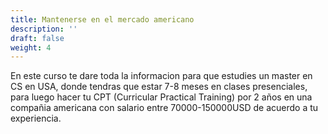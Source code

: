 ```yaml
---
title: Mantenerse en el mercado americano
description: ''
draft: false
weight: 4
---
```


En este curso te dare toda la informacion para que estudies un master en CS en USA, donde tendras que estar 7-8 meses en clases presenciales, para luego hacer tu CPT (Curricular Practical Training) por 2 años en una compañia americana con salario entre 70000-150000USD de acuerdo a tu experiencia.